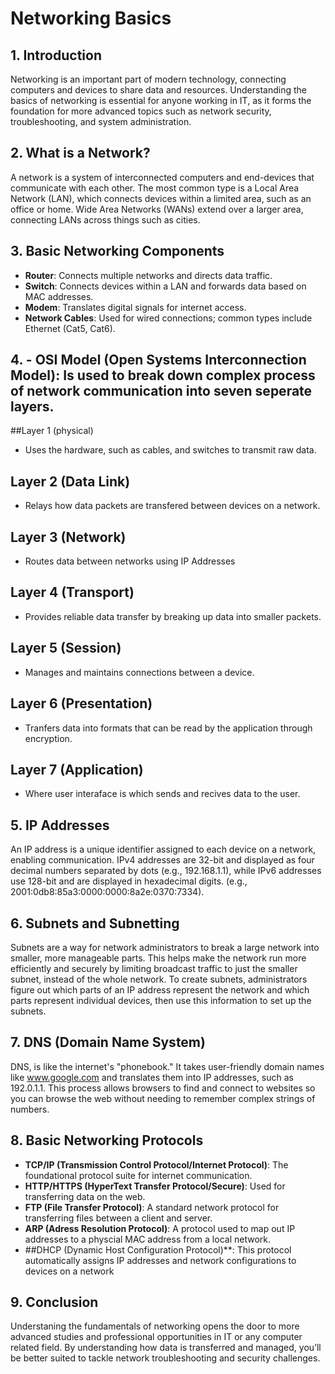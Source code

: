 # Networking Basics

## 1. Introduction
Networking is an important part of modern technology, connecting computers and devices to share data and resources. Understanding the basics of networking is essential for anyone working in IT, as it forms the foundation for more advanced topics such
as network security, troubleshooting, and system administration.

## 2. What is a Network?
A network is a system of interconnected computers and end-devices that communicate with each other. The most common type is a Local Area Network (LAN), which connects devices within a limited area, such as an office or home. Wide Area Networks (WANs) extend over a larger 
area, connecting LANs across things such as cities. 

## 3. Basic Networking Components
- **Router**: Connects multiple networks and directs data traffic.
- **Switch**: Connects devices within a LAN and forwards data based on MAC addresses.
- **Modem**: Translates digital signals for internet access.
- **Network Cables**: Used for wired connections; common types include Ethernet (Cat5, Cat6).

## 4. - **OSI Model (Open Systems Interconnection Model)**: Is used to break down complex process of network communication into seven seperate layers. 
##Layer 1 (physical) 
- Uses the hardware, such as cables, and switches to transmit raw data.
## Layer 2 (Data Link)
- Relays how data packets are transfered between devices on a network.
## Layer 3 (Network)
- Routes data between networks using IP Addresses
## Layer 4 (Transport) 
- Provides reliable data transfer by breaking up data into smaller packets.
## Layer 5 (Session) 
- Manages and maintains connections between a device.
## Layer 6 (Presentation) 
- Tranfers data into formats that can be read by the application through encryption.
## Layer 7 (Application)
- Where user interaface is which sends and recives data to the user. 


## 5. IP Addresses
An IP address is a unique identifier assigned to each device on a network, enabling communication. IPv4 addresses are 32-bit and displayed as four decimal numbers separated by dots (e.g., 192.168.1.1), while IPv6 addresses use 128-bit and are displayed in hexadecimal digits. 
(e.g., 2001:0db8:85a3:0000:0000:8a2e:0370:7334).

## 6. Subnets and Subnetting
Subnets are a way for network administrators to break a large network into smaller, more manageable parts. This helps make the network run more efficiently and securely by limiting broadcast traffic to just the smaller subnet, instead of the whole network. To create subnets, administrators figure out which parts of an IP address represent the network and which parts represent individual devices, then use this information to set up the subnets.

## 7. DNS (Domain Name System)
DNS, is like the internet's "phonebook." It takes user-friendly domain names like www.google.com and translates them into IP addresses, such as 192.0.1.1. This process allows browsers to find and connect to websites so you can browse the web without needing to remember complex strings of numbers. 

## 8. Basic Networking Protocols
- **TCP/IP (Transmission Control Protocol/Internet Protocol)**: The foundational protocol suite for internet communication.
- **HTTP/HTTPS (HyperText Transfer Protocol/Secure)**: Used for transferring data on the web.
- **FTP (File Transfer Protocol)**: A standard network protocol for transferring files between a client and server.
- **ARP (Adress Resolution Protocol)**: A protocol used to map out IP addresses to a physcial MAC address from a local network.
- ##DHCP (Dynamic Host Configuration Protocol)**: This protocol automatically assigns IP addresses and network configurations to devices on a network

## 9. Conclusion
Understaning the fundamentals of networking opens the door to more advanced studies and professional opportunities in IT or any computer related field. By understanding how data is transferred and managed, you’ll be better suited to tackle network troubleshooting and security challenges.
